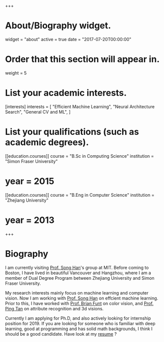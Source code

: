 +++
# About/Biography widget.
widget = "about"
active = true
date = "2017-07-20T00:00:00"

# Order that this section will appear in.
weight = 5

# List your academic interests.
[interests]
  interests = [
    "Efficient Machine Learning",
    "Neural Architecture Search",
    "General CV and ML",
  ]

# List your qualifications (such as academic degrees).
[[education.courses]]
  course = "B.Sc in Computing Science"
  institution = "Simon Fraser University"
  # year = 2015

[[education.courses]]
  course = "B.Eng in Computer Science"
  institution = "Zhejiang University"
  # year = 2013

+++

# Biography

 I am currently visiting [Prof. Song Han](https://songhan.mit.edu/)'s group at MIT. Before coming to Boston, I have lived in beautiful Vancouver and Hangzhou, where I am a member of Dual Degree Program between Zhejiang University and Simon Fraser University. 
 
 My research interests mainly focus on machine learning and computer vision. Now I am working with [Prof. Song Han](https://songhan.mit.edu/) on effcient machine learning. Prior to this, I have worked with [Prof. Brian Funt](http://www.cs.sfu.ca/~funt/) on color vision, and [Prof. Ping Tan](https://www.cs.sfu.ca/~pingtan/) on attribute recognition and 3d visions.

Currently I am applying for Ph.D,  and also actively looking for internship position for 2019. If you are looking for someone who is familiar with deep learning, good at programming and has solid math backgrounds, I think I should be a good candidate. Have look at my [resume](https://lyken17.github.io/assets/files/CV_Ligeng_Zhu_EN.pdf) ?
